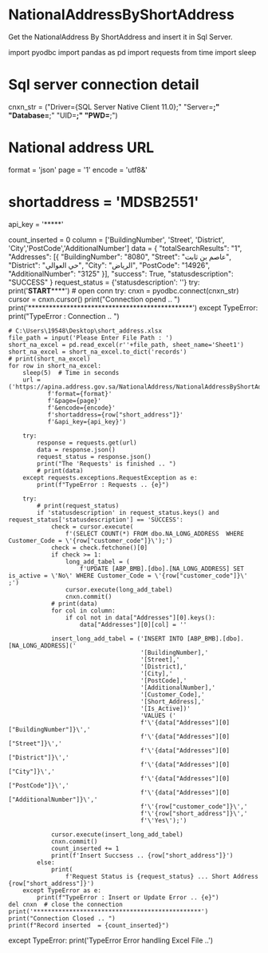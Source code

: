# NationalAddressByShortAddress
Get the NationalAddress By ShortAddress and insert it in Sql Server.


import pyodbc
import pandas as pd
import requests
from time import sleep


# Sql server connection detail
cnxn_str = ("Driver={SQL Server Native Client 11.0};"
            "Server=**;"
            "Database=**;"
            "UID=**;"
            "PWD=**;")

# National address URL
format = 'json'
page = '1'
encode = 'utf8&'
# shortaddress = 'MDSB2551'
api_key = '*****'

count_inserted = 0
column = ['BuildingNumber', 'Street', 'District', 'City','PostCode','AdditionalNumber']
data = {
    "totalSearchResults": "1",
    "Addresses": [{
        "BuildingNumber": "8080",
        "Street": "عاصم بن ثابت",
        "District": "حي العوالي",
        "City": "الرياض",
        "PostCode": "14926",
        "AdditionalNumber": "3125"
    }],
    "success": True,
    "statusdescription": "SUCCESS"
}
request_status = {'statusdescription': ''}
try:
    print('********************START************************')
    # open conn
    try:
        cnxn = pyodbc.connect(cnxn_str)
        cursor = cnxn.cursor()
        print("Connection  opend .. ")
        print('***********************************************')
    except TypeError:
        print("TypeError : Connection .. ")

    # C:\Users\19548\Desktop\short_address.xlsx
    file_path = input('Please Enter File Path : ')
    short_na_excel = pd.read_excel(r''+file_path, sheet_name='Sheet1')
    short_na_excel = short_na_excel.to_dict('records')
    # print(short_na_excel)
    for row in short_na_excel:
        sleep(5)  # Time in seconds
        url = ('https://apina.address.gov.sa/NationalAddress/NationalAddressByShortAddress/NationalAddressByShortAddress?'
               f'format={format}'
               f'&page={page}'
               f'&encode={encode}'
               f'shortaddress={row["short_address"]}'
               f'&api_key={api_key}')

        try:
            response = requests.get(url)
            data = response.json()
            request_status = response.json()
            print("The 'Requests' is finished .. ")
            # print(data)
        except requests.exceptions.RequestException as e:
            print(f"TypeError : Requests .. {e}")

        try:
            # print(request_status)
            if 'statusdescription' in request_status.keys() and request_status['statusdescription'] == 'SUCCESS':
                check = cursor.execute(
                    f'(SELECT COUNT(*) FROM dbo.NA_LONG_ADDRESS  WHERE Customer_Code = \'{row["customer_code"]}\');')
                check = check.fetchone()[0]
                if check >= 1:
                    long_add_tabel = (
                        f'UPDATE [ABP_BMB].[dbo].[NA_LONG_ADDRESS] SET is_active = \'No\' WHERE Customer_Code = \'{row["customer_code"]}\' ;')
                    cursor.execute(long_add_tabel)
                    cnxn.commit()
                # print(data)
                for col in column:
                    if col not in data["Addresses"][0].keys():
                        data["Addresses"][0][col] = ''
                    
                insert_long_add_tabel = ('INSERT INTO [ABP_BMB].[dbo].[NA_LONG_ADDRESS]('
                                         '[BuildingNumber],'
                                         '[Street],'
                                         '[District],'
                                         '[City],'
                                         '[PostCode],'
                                         '[AdditionalNumber],'
                                         '[Customer_Code],'
                                         '[Short_Address],'
                                         '[Is_Active])'
                                         'VALUES ('
                                         f'\'{data["Addresses"][0]["BuildingNumber"]}\','
                                         f'\'{data["Addresses"][0]["Street"]}\','
                                         f'\'{data["Addresses"][0]["District"]}\','
                                         f'\'{data["Addresses"][0]["City"]}\','
                                         f'\'{data["Addresses"][0]["PostCode"]}\','
                                         f'\'{data["Addresses"][0]["AdditionalNumber"]}\','
                                         f'\'{row["customer_code"]}\','
                                         f'\'{row["short_address"]}\','
                                         f'\'Yes\');')

                cursor.execute(insert_long_add_tabel)
                cnxn.commit()
                count_inserted += 1
                print(f'Insert Succsess .. {row["short_address"]}')
            else:
                print(
                    f'Request Status is {request_status} ... Short Address {row["short_address"]}')
        except TypeError as e:
            print(f"TypeError : Insert or Update Error .. {e}")
    del cnxn  # close the connection
    print('***********************************************')
    print("Connection Closed .. ")
    print(f"Record inserted  = {count_inserted}")
except TypeError:
    print('TypeError Error handling Excel File ..')

